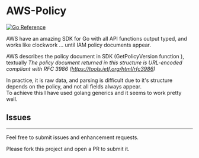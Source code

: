 # AWS-Policy
[![Go Reference](https://pkg.go.dev/badge/github.com/n4ch04/aws-policy.svg)](https://pkg.go.dev/github.com/n4ch04/aws-policy)  

AWS have an amazing SDK for Go with all API functions output typed, and works like clockwork ... until IAM policy documents appear.  

AWS describes the policy document in SDK (GetPolicyVersion function ), textually _The policy document returned in this structure is URL-encoded compliant with RFC 3986 (https://tools.ietf.org/html/rfc3986)_

In practice, it is raw data, and parsing is difficult due to it's structure depends on the policy, and not all fields always appear.  
To achieve this I have used golang generics and it seems to work pretty well. 

## Issues
------

Feel free to submit issues and enhancement requests.

Please fork this project and open a PR to submit it.
